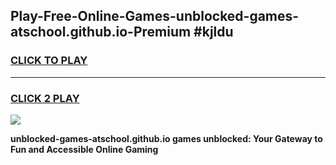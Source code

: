 
## Play-Free-Online-Games-unblocked-games-atschool.github.io-Premium #kjldu
<h3>
<a href="https://premium.freeplayer.one?title=unblocked-games-atschool.github.io&ref=8M">CLICK TO PLAY</a></h3>
<hr>

<h3>
<a href="https://premium.freeplayer.one?title=unblocked-games-atschool.github.io&ref=8M">CLICK 2 PLAY</a>
  
</h3>

<a href="https://premium.freeplayer.one?title=unblocked-games-atschool.github.io&ref=8M"><img src="https://clearcache.store/games.png"></a>


**unblocked-games-atschool.github.io games unblocked: Your Gateway to Fun and Accessible Online Gaming**
